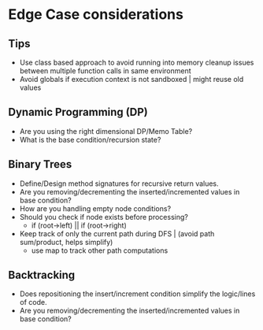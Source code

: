 # Edge Case considerations

## Tips

- Use class based approach to avoid running into memory cleanup issues between multiple function calls in same environment
- Avoid globals if execution context is not sandboxed | might reuse old values

## Dynamic Programming (DP)

- Are you using the right dimensional DP/Memo Table?
- What is the base condition/recursion state?

## Binary Trees

- Define/Design method signatures for recursive return values.
- Are you removing/decrementing the inserted/incremented values in base condition?
- How are you handling empty node conditions?
- Should you check if node exists before processing?
    - if (root->left) || if (root->right)
- Keep track of only the current path during DFS | (avoid path sum/product, helps simplify)
    - use map to track other path computations

## Backtracking

- Does repositioning the insert/increment condition simplify the logic/lines of code.
- Are you removing/decrementing the inserted/incremented values in base condition?

